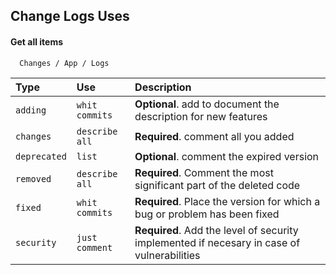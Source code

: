 ## Change Logs Uses

#### Get all items

```http
  Changes / App / Logs
```

| Type     | Use           | Description                |
| :-------- | :------- | :------------------------- |
| `adding` | `whit commits` | **Optional**. add to document the description for new features |
| `changes` | `describe all` | **Required**. comment all you added |
| `deprecated` | `list` | **Optional**. comment the expired version |
| `removed` | `describe all` | **Required**. Comment the most significant part of the deleted code |
| `fixed` | `whit commits` | **Required**. Place the version for which a bug or problem has been fixed |
| `security` | `just comment` | **Required**. Add the level of security implemented if necesary in case of vulnerabilities |
